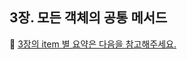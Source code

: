## 3장. 모든 객체의 공통 메서드
📌 [3장의 item 별 요약은 다음을 참고해주세요.](https://github.com/alanhakhyeonsong/LetsReadBooks/tree/master/Effective%20Java%203E/contents/chapter03)